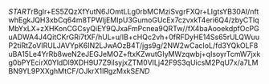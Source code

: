 $START$rBglr+ES5ZQzXfYutN6JOmtLLg0rbMCMziSvgrFXQr+LIgtsYB30AI/nftwhEgkJQH3xbCq64m8TPWljEMIpU3GumoGUcEx7czvxkT4eri6Q4/zbyCTIqMbYxLX+zXHKonCGCsyQiEY9QJxaFmPcnea9QRTw//fX4baAooekdpfOcPGuADWA4J4QitCKrGRi7tXF/hUL+u/IB+cHQc2vh+0fRFDyHE14Ss65rULQWuuP2tiRtZoVIRULJAVYpK6IN2LJwAOzB4T/jgs9g/2NW2wCacIoL/fd3YQkOLF8uBA15Le4YrRb8weN2eJEGJeMOZ+ftxKZwutGIyMWzqwbj+qIsoyrTcmW7jxkg0bPYEcirX0YldDl9XDH9U7Z9ilsyjxZTM0VILj42F9S3qUicsM2PqU7x/a7LMBN9YL9PXXghMtCF/OJkrX1IRgzMxkS$END$